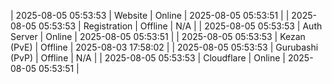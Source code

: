 | 2025-08-05 05:53:53 | Website | Online | 2025-08-05 05:53:51 |
| 2025-08-05 05:53:53 | Registration | Offline | N/A |
| 2025-08-05 05:53:53 | Auth Server | Online | 2025-08-05 05:53:51 |
| 2025-08-05 05:53:53 | Kezan (PvE) | Offline | 2025-08-03 17:58:02 |
| 2025-08-05 05:53:53 | Gurubashi (PvP) | Offline | N/A |
| 2025-08-05 05:53:53 | Cloudflare | Online | 2025-08-05 05:53:51 |
